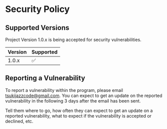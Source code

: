 # Security Policy

## Supported Versions

Project Version 1.0.x is being accepted for security vulnerabilities.

| Version | Supported          |
| ------- | ------------------ |
| 1.0.x   | :white_check_mark: |

## Reporting a Vulnerability

To report a vulnerability within the program, please email tsukijazzcode@gmail.com. You can expect to get an update on the reported vulnerability in the following 3 days after the email has been sent.

Tell them where to go, how often they can expect to get an update on a
reported vulnerability, what to expect if the vulnerability is accepted or
declined, etc.
